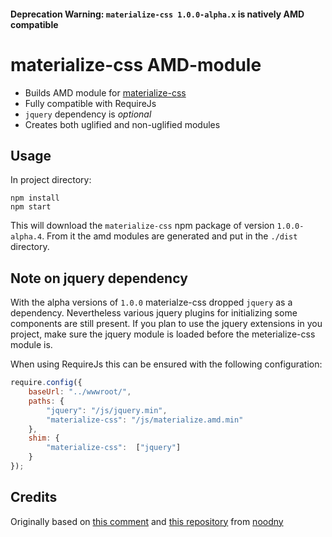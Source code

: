 #### Deprecation Warning: `materialize-css 1.0.0-alpha.x` is natively AMD compatible

# materialize-css AMD-module

- Builds AMD module for [materialize-css](https://github.com/Dogfalo/materialize)
- Fully compatible with RequireJs
- `jquery` dependency is _optional_
- Creates both uglified and non-uglified modules

## Usage
In project directory:
```
npm install
npm start
```

This will download the `materialize-css` npm package of version `1.0.0-alpha.4`. From it the amd modules are generated and put in the `./dist` directory.

## Note on jquery dependency

With the alpha versions of `1.0.0` materialze-css dropped `jquery` as a dependency. Nevertheless various jquery plugins for initializing some components are still present. If you plan to use the jquery extensions in you project, make sure the jquery module is loaded before the meterialize-css module is.

When using RequireJs this can be ensured with the following configuration:

```javascript
require.config({
    baseUrl: "../wwwroot/",
    paths: {
        "jquery": "/js/jquery.min",
        "materialize-css": "/js/materialize.amd.min"
    },
    shim: {
        "materialize-css":  ["jquery"]
    }
});

```

## Credits
Originally based on [this comment](https://github.com/Dogfalo/materialize/issues/634#issuecomment-113213629) and
[this repository](https://github.com/noodny/materializecss-amd) from [noodny](https://github.com/noodny)
